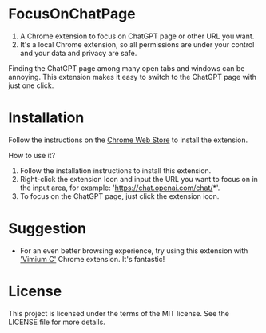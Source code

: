 # FocusOnChatPage
1. A Chrome extension to focus on ChatGPT page or other URL you want.
2. It's a local Chrome extension, so all permissions are under your control and your data and privacy are safe.

Finding the ChatGPT page among many open tabs and windows can be annoying. This extension makes it easy to switch to the ChatGPT page with just one click.

# Installation
Follow the instructions on the [Chrome Web Store](https://support.google.com/chrome_webstore/answer/2664769?hl=en) to install the extension.

How to use it?
1. Follow the installation instructions to install this extension.
2. Right-click the extension Icon and input the URL you want to focus on in the input area, for example: 'https://chat.openai.com/chat/*'.
3. To focus on the ChatGPT page, just click the extension icon.

# Suggestion
- For an even better browsing experience, try using this extension with ['Vimium C'](https://github.com/gdh1995/vimium-c) Chrome extension. It's fantastic!

# License
This project is licensed under the terms of the MIT license. See the LICENSE file for more details.

